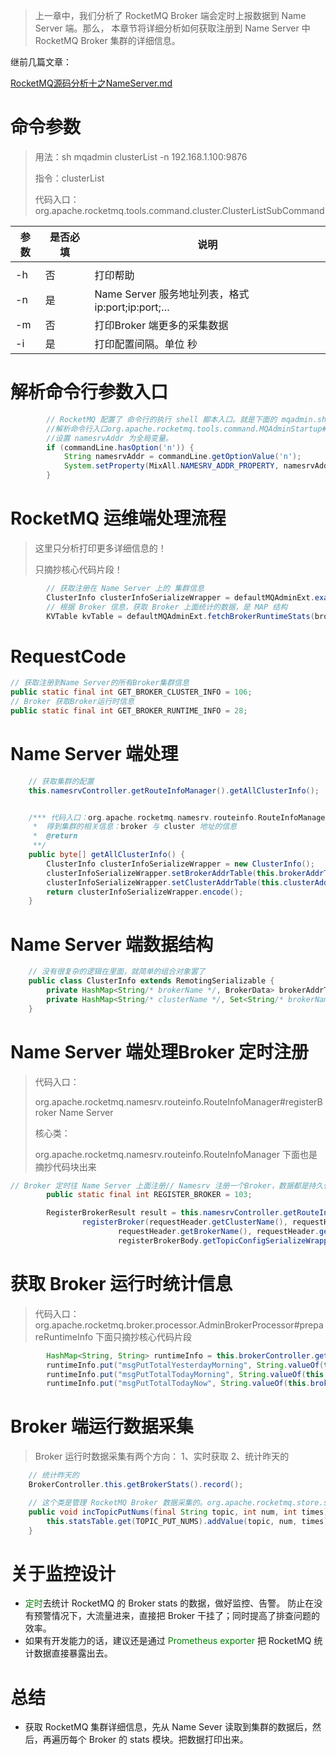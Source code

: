 > 上一章中，我们分析了 RocketMQ Broker 端会定时上报数据到 Name Server 端。那么，
>本章节将详细分析如何获取注册到 Name Server 中 RocketMQ Broker 集群的详细信息。

继前几篇文章：

[RocketMQ源码分析十之NameServer.md](RocketMQ源码分析之十NameServer.md)


# 命令参数

> 用法：sh mqadmin clusterList -n 192.168.1.100:9876
>
> 指令：clusterList
>
> 代码入口：
> org.apache.rocketmq.tools.command.cluster.ClusterListSubCommand

| 参数 | 是否必填 | 说明                                            |
| ---- | -------- | ----------------------------------------------- |
|      |          |                                                 |
| -h   | 否       | 打印帮助                                        |
| -n   | 是       | Name Server 服务地址列表，格式ip:port;ip:port;… |
| -m   | 否       | 打印Broker 端更多的采集数据                     |
| -i   | 是       | 打印配置间隔。单位 秒                           |



# 解析命令行参数入口

```java
        // RocketMQ 配置了 命令行的执行 shell 脚本入口。就是下面的 mqadmin.sh 这个文件mqadmin.sh
        //解析命令行入口org.apache.rocketmq.tools.command.MQAdminStartup#main0
        //设置 namesrvAddr 为全局变量。
        if (commandLine.hasOption('n')) {
            String namesrvAddr = commandLine.getOptionValue('n');
            System.setProperty(MixAll.NAMESRV_ADDR_PROPERTY, namesrvAddr);
        }
```

# RocketMQ 运维端处理流程

> 这里只分析打印更多详细信息的！
>
> 只摘抄核心代码片段！

```java
        // 获取注册在 Name Server 上的 集群信息
        ClusterInfo clusterInfoSerializeWrapper = defaultMQAdminExt.examineBrokerClusterInfo();
        // 根据 Broker 信息，获取 Broker 上面统计的数据，是 MAP 结构
        KVTable kvTable = defaultMQAdminExt.fetchBrokerRuntimeStats(brokerAddr);
```



# RequestCode

```java
// 获取注册到Name Server的所有Broker集群信息
public static final int GET_BROKER_CLUSTER_INFO = 106;
// Broker 获取Broker运行时信息
public static final int GET_BROKER_RUNTIME_INFO = 28;
```



# Name Server 端处理

```java
    // 获取集群的配置
    this.namesrvController.getRouteInfoManager().getAllClusterInfo();


    /*** 代码入口：org.apache.rocketmq.namesrv.routeinfo.RouteInfoManager#getAllClusterInfo  
     *  得到集群的相关信息：broker 与 cluster 地址的信息 
     *  @return
     **/
    public byte[] getAllClusterInfo() {
        ClusterInfo clusterInfoSerializeWrapper = new ClusterInfo();
        clusterInfoSerializeWrapper.setBrokerAddrTable(this.brokerAddrTable);
        clusterInfoSerializeWrapper.setClusterAddrTable(this.clusterAddrTable);
        return clusterInfoSerializeWrapper.encode();
    }
```

# Name Server 端数据结构

```java
    // 没有很复杂的逻辑在里面，就简单的组合对象罢了
    public class ClusterInfo extends RemotingSerializable {
        private HashMap<String/* brokerName */, BrokerData> brokerAddrTable;
        private HashMap<String/* clusterName */, Set<String/* brokerName */>> clusterAddrTable;
    }
```

# Name Server 端处理Broker 定时注册

> 代码入口：
>
> org.apache.rocketmq.namesrv.routeinfo.RouteInfoManager#registerBroker Name Server
>
> 核心类：
>
> org.apache.rocketmq.namesrv.routeinfo.RouteInfoManager
> 下面也是摘抄代码块出来

```java
// Broker 定时往 Name Server 上面注册// Namesrv 注册一个Broker，数据都是持久化的，如果存在则覆盖配置
        public static final int REGISTER_BROKER = 103;

        RegisterBrokerResult result = this.namesrvController.getRouteInfoManager().
                registerBroker(requestHeader.getClusterName(), requestHeader.getBrokerAddr(), 
                        requestHeader.getBrokerName(), requestHeader.getBrokerId(), requestHeader.getHaServerAddr(), 
                        registerBrokerBody.getTopicConfigSerializeWrapper(), registerBrokerBody.getFilterServerList(), ctx.channel());
```

# 获取 Broker 运行时统计信息

> 代码入口：
> org.apache.rocketmq.broker.processor.AdminBrokerProcessor#prepareRuntimeInfo
> 下面只摘抄核心代码片段

```java
        HashMap<String, String> runtimeInfo = this.brokerController.getMessageStore().getRuntimeInfo();
        runtimeInfo.put("msgPutTotalYesterdayMorning", String.valueOf(this.brokerController.getBrokerStats().getMsgPutTotalYesterdayMorning()));
        runtimeInfo.put("msgPutTotalTodayMorning", String.valueOf(this.brokerController.getBrokerStats().getMsgPutTotalTodayMorning()));
        runtimeInfo.put("msgPutTotalTodayNow", String.valueOf(this.brokerController.getBrokerStats().getMsgPutTotalTodayNow()));

```

# Broker 端运行数据采集

> Broker 运行时数据采集有两个方向：
> 1、实时获取
> 2、统计昨天的

```java
    // 统计昨天的
    BrokerController.this.getBrokerStats().record();

    // 这个类是管理 RocketMQ Broker 数据采集的。org.apache.rocketmq.store.stats.BrokerStatsManager
    public void incTopicPutNums(final String topic, int num, int times) {
        this.statsTable.get(TOPIC_PUT_NUMS).addValue(topic, num, times);
    }
```



# 关于监控设计

- <font color='green'>定时</font>去统计 RocketMQ 的 Broker stats 的数据，做好监控、告警。
防止在没有预警情况下，大流量进来，直接把 Broker 干挂了；同时提高了排查问题的效率。
- 如果有开发能力的话，建议还是通过 <font color='green'>Prometheus exporter</font> 把 RocketMQ 统计数据直接暴露出去。



# 总结

- 获取 RocketMQ 集群详细信息，先从 Name Sever 读取到集群的数据后，然后，再遍历每个 Broker 的 stats 模块。把数据打印出来。